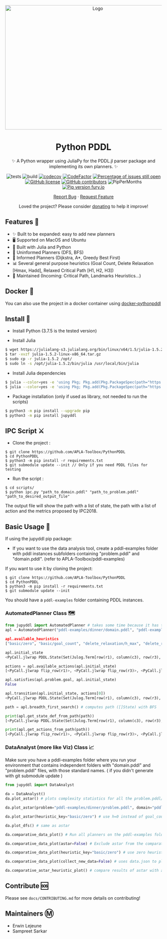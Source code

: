 <div align="center">
    
<img src="https://svgshare.com/i/TGq.svg" alt="Logo" width="580" height="400">     
    
</div>

<div align="center">

# Python PDDL

✨ A Python wrapper using JuliaPy for the PDDL.jl parser package and implementing its own planners. ✨

</div>

<div align="center">
    
![tests](https://github.com/APLA-Toolbox/PythonPDDL/workflows/tests/badge.svg?branch=main)
![build](https://github.com/APLA-Toolbox/PythonPDDL/workflows/build/badge.svg?branch=main)
[![codecov](https://codecov.io/gh/APLA-Toolbox/PythonPDDL/branch/main/graph/badge.svg?token=63GHA9JUND)](https://codecov.io/gh/APLA-Toolbox/PythonPDDL)
[![CodeFactor](https://www.codefactor.io/repository/github/apla-toolbox/pythonpddl/badge)](https://www.codefactor.io/repository/github/apla-toolbox/pythonpddl)
[![Percentage of issues still open](http://isitmaintained.com/badge/open/APLA-Toolbox/PythonPDDL.svg)](http://isitmaintained.com/project/APLA-Toolbox/PythonPDDL "Percentage of issues still open")
[![GitHub license](https://img.shields.io/github/license/Apla-Toolbox/PythonPDDL.svg)](https://github.com/Apla-Toolbox/PythonPDDL/blob/master/LICENSE)
[![GitHub contributors](https://img.shields.io/github/contributors/Apla-Toolbox/PythonPDDL.svg)](https://GitHub.com/Apla-Toolbox/PythonPDDL/graphs/contributors/)
![PipPerMonths](https://img.shields.io/pypi/dm/jupyddl.svg)
[![Pip version fury.io](https://badge.fury.io/py/jupyddl.svg)](https://pypi.python.org/pypi/jupyddl/)

</div>

<div align="center">
    
[Report Bug](https://github.com/APLA-Toolbox/PythonPDDL/issues) · [Request Feature](https://github.com/APLA-Toolbox/PythonPDDL/issues)

Loved the project? Please consider [donating](https://www.buymeacoffee.com/dq01aOE) to help it improve!

</div>

## Features 🌱

- ✨ Built to be expanded: easy to add new planners
- 🖥️ Supported on MacOS and Ubuntu
- 🎌 Built with Julia and Python
- 🔎 Uninformed Planners (DFS, BFS)
- 🧭 Informed Planners (Dijkstra, A*, Greedy Best First)
- 📊 Several general purpose heuristics (Goal Count, Delete Relaxation [Hmax, Hadd], Relaxed Critical Path [H1, H2, H3])
- 🍻 Maintained (Incoming: Critical Path, Landmarks Heuristics...)

## Docker 🐋

You can also use the project in a docker container using [docker-pythonpddl](https://github.com/APLA-Toolbox/docker-pythonpddl)

## Install 💾

- Install Python (3.7.5 is the tested version)

- Install Julia

```bash
$ wget https://julialang-s3.julialang.org/bin/linux/x64/1.5/julia-1.5.2-linux-x86_64.tar.gz
$ tar -xvzf julia-1.5.2-linux-x86_64.tar.gz
$ sudo cp -r julia-1.5.2 /opt/
$ sudo ln -s /opt/julia-1.5.2/bin/julia /usr/local/bin/julia
```

- Install Julia dependencies

```bash
$ julia --color=yes -e 'using Pkg; Pkg.add(Pkg.PackageSpec(path="https://github.com/APLA-Toolbox/PDDL.jl"))'
$ julia --color=yes -e 'using Pkg; Pkg.add(Pkg.PackageSpec(path="https://github.com/JuliaPy/PyCall.jl"))'
```

- Package installation (only if used as library, not needed to run the scripts)

```bash
$ python3 -m pip install --upgrade pip
$ python3 -m pip install jupyddl
```

## IPC Script ⚔️

- Clone the project :
```shell
$ git clone https://github.com/APLA-Toolbox/PythonPDDL
$ cd PythonPDDL
$ python3 -m pip install -r requirements.txt
$ git submodule update --init // Only if you need PDDL files for testing
```

- Run the script :
```shell
$ cd scripts/
$ python ipc.py "path_to_domain.pddl" "path_to_problem.pddl" "path_to_desired_output_file"
```

The output file will show the path with a list of state, the path with a list of action and the metrics proposed by IPC2018.

## Basic Usage 📑

If using the jupyddl pip package:

- If you want to use the data analysis tool, create a pddl-examples folder with pddl instances subfolders containing "problem.pddl" and "domain.pddl". (refer to APLA-Toolbox/pddl-examples)

If you want to use it by cloning the project:

```shell
$ git clone https://github.com/APLA-Toolbox/PythonPDDL
$ cd PythonPDDL
$ python3 -m pip install -r requirements.txt
$ git submodule update --init
```

You should have a `pddl-examples` folder containing PDDL instances.

### AutomatedPlanner Class 🗺️

```python
from jupyddl import AutomatedPlanner # takes some time because it has to instantiate the Julia interface
apl = AutomatedPlanner("pddl-examples/dinner/domain.pddl", "pddl-examples/dinner/problem.pddl)

apl.available_heuristics
["basic/zero", "basic/goal_count", "delete_relaxation/h_max", "delete_relaxation/h_add"]

apl.initial_state
<PyCall.jlwrap PDDL.State(Set(Julog.Term[row(r1), column(c3), row(r3), row(r2), column(c2), column(c1)]), Set(Julog.Term[white(r2, c1), white(r1, c2), white(r3, c2), white(r2, c3)]), Dict{Symbol,Any}())>

actions = apl.available_actions(apl.initial_state)
[<PyCall.jlwrap flip_row(r1)>, <PyCall.jlwrap flip_row(r3)>, <PyCall.jlwrap flip_row(r2)>, <PyCall.jlwrap flip_column(c3)>, <PyCall.jlwrap flip_column(c2)>, <PyCall.jlwrap flip_column(c1)>]

apl.satisfies(apl.problem.goal, apl.initial_state)
False

apl.transition(apl.initial_state, actions[0])
<PyCall.jlwrap PDDL.State(Set(Julog.Term[row(r1), column(c3), row(r3), row(r2), column(c2), column(c1)]), Set(Julog.Term[white(r2, c1), white(r1, c1), white(r3, c2), white(r2, c3), white(r1, c3)]), Dict{Symbol,Any}())>

path = apl.breadth_first_search() # computes path ([]State) with BFS

print(apl.get_state_def_from_path(path))
[<PyCall.jlwrap PDDL.State(Set(Julog.Term[row(r1), column(c3), row(r3), row(r2), column(c2), column(c1)]), Set(Julog.Term[white(r2, c1), white(r1, c1), white(r3, c2), white(r2, c3), white(r1, c3)]), Dict{Symbol,Any}())>, <PyCall.jlwrap PDDL.State(Set(Julog.Term[row(r1), column(c3), row(r3), row(r2), column(c2), column(c1)]), Set(Julog.Term[white(r2, c1), white(r1, c1), white(r2, c3), white(r1, c3), white(r3, c3), white(r3, c1)]), Dict{Symbol,Any}())>, <PyCall.jlwrap PDDL.State(Set(Julog.Term[row(r1), column(c3), row(r3), row(r2), column(c2), column(c1)]), Set(Julog.Term[white(r2, c1), white(r1, c1), white(r1, c2), white(r3, c2), white(r2, c3), white(r1, c3), white(r3, c3), white(r3, c1), white(r2, c2)]), Dict{Symbol,Any}())>]

print(apl.get_actions_from_path(path))
[<PyCall.jlwrap flip_row(r1)>, <PyCall.jlwrap flip_row(r3)>, <PyCall.jlwrap flip_column(c2)>]
```

### DataAnalyst (more like Viz) Class 📈

Make sure you have a pddl-examples folder where you run your environment that contains independent folders with "domain.pddl" and "problem.pddl" files, with those standard names. ( if you didn't generate with git submodule update )

```python
from jupyddl import DataAnalyst

da = DataAnalyst()
da.plot_astar() # plots complexity statistics for all the problem.pddl/domain.pddl couples in the pddl-examples/ folder

da.plot_astar(problem="pddl-examples/dinner/problem.pddl", domain="pddl-examples/dinner/domain.pddl") # scatter complexity statistics for the provided pddl

da.plot_astar(heuristic_key="basic/zero") # use h=0 instead of goal_count for your computation

da.plot_dfs() # same as astar

da.comparative_data_plot() # Run all planners on the pddl-examples folder and plots them on the same figure, data is stored in a data.json file 

da.comparative_data_plot(astar=False) # Exclude astar from the comparative plot

da.comparative_data_plot(heuristic_key="basic/zero") # use zero heuristic for h based planners

da.comparative_data_plot(collect_new_data=False) # uses data.json to plot the data

da.comparative_astar_heuristic_plot() # compare results of astar with all available heuristics
```

## Contribute 🆘

Please see `docs/CONTRIBUTING.md` for more details on contributing!
 
## Maintainers Ⓜ️

- Erwin Lejeune
- Sampreet Sarkar

